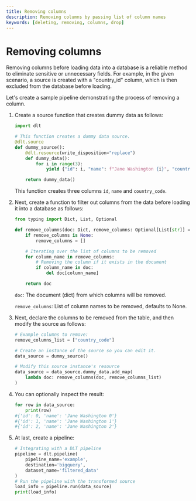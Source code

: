 ```yaml
---
title: Removing columns
description: Removing columns by passing list of column names
keywords: [deleting, removing, columns, drop]
---
```


# Removing columns

Removing columns before loading data into a database is a reliable method to eliminate sensitive or
unnecessary fields. For example, in the given scenario, a source is created with a "country_id" column,
which is then excluded from the database before loading.

Let's create a sample pipeline demonstrating the process of removing a column.

1. Create a source function that creates dummy data as follows:

   ```python
   import dlt

   # This function creates a dummy data source.
   @dlt.source
   def dummy_source():
       @dlt.resource(write_disposition="replace")
       def dummy_data():
           for i in range(3):
               yield {"id": i, "name": f"Jane Washington {i}", "country_code": 40 + i}

       return dummy_data()
   ```
   This function creates three columns `id`, `name` and `country_code`.

1. Next, create a function to filter out columns from the data before loading it into a database as follows:

   ```python
   from typing import Dict, List, Optional

   def remove_columns(doc: Dict, remove_columns: Optional[List[str]] = None) -> Dict:
       if remove_columns is None:
           remove_columns = []

       # Iterating over the list of columns to be removed
       for column_name in remove_columns:
           # Removing the column if it exists in the document
           if column_name in doc:
               del doc[column_name]

       return doc
   ```

   `doc`: The document (dict) from which columns will be removed.

   `remove_columns`: List of column names to be removed, defaults to None.

1. Next, declare the columns to be removed from the table, and then modify the source as follows:

   ```python
   # Example columns to remove:
   remove_columns_list = ["country_code"]

   # Create an instance of the source so you can edit it.
   data_source = dummy_source()

   # Modify this source instance's resource
   data_source = data_source.dummy_data.add_map(
       lambda doc: remove_columns(doc, remove_columns_list)
   )
   ```
1. You can optionally inspect the result:

   ```python
   for row in data_source:
       print(row)
   #{'id': 0, 'name': 'Jane Washington 0'}
   #{'id': 1, 'name': 'Jane Washington 1'}
   #{'id': 2, 'name': 'Jane Washington 2'}
   ```

1. At last, create a pipeline:

   ```python
   # Integrating with a DLT pipeline
   pipeline = dlt.pipeline(
       pipeline_name='example',
       destination='bigquery',
       dataset_name='filtered_data'
   )
   # Run the pipeline with the transformed source
   load_info = pipeline.run(data_source)
   print(load_info)
   ```

